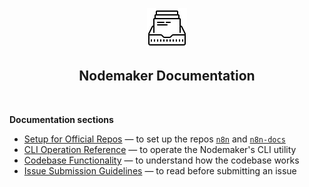 <p align="center">
  <img src="images/icons/icons8-product-documents-64.png" alt="Product documents" />
</p>

<p align="center">
  <h2 align="center">Nodemaker Documentation</h2>
</p>

<br>

**Documentation sections**

- [Setup for Official Repos](official-repos-setup.md) — to set up the repos [`n8n`](https://github.com/n8n-io/n8n) and [`n8n-docs`](https://github.com/n8n-io/n8n-docs)
- [CLI Operation Reference](cli-reference.md) — to operate the Nodemaker's CLI utility
- [Codebase Functionality](codebase-functionality.md) — to understand how the codebase works
- [Issue Submission Guidelines](issue-submission-guidelines.md) — to read before submitting an issue
